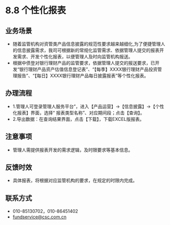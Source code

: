 # 8.8 个性化报表
## <i class="hicon lb1"></i>业务场景
- 随着监管机构对资管类产品信息披露的规范性要求越来越细化,为了便捷管理人的信息披露需求，我司可根据新的常规化监管需求、依据管理人提交的报表开发需求、开发个性化报表，以便管理人及时向监管机构报送。
- 根据中债登对银行理财产品的监管要求，依据管理人提交的报送要求，已开发“银行理财产品资产估值信息登记表”、“【每季】XXXX银行理财产品投资管理报告”、“【每日】XXXX银行理财产品每日披露报表”等个性化报表。

## <i class="hicon lb2"></i>办理流程
- 1.管理人可登录管理人服务平台”，进入【产品运营】->【信息披露】->【个性化报表】界面，选择“ 报表类型名称”、对应期间段；点击【查询】。
- 2.导出数据：在查询结果界面，点击【下载】，下载EXCEL版报表。

## <i class="hicon lb3"></i>注意事项
- 管理人需提供报表开发的需求逻辑，及时限要求等基本信息。

## <i class="hicon lb4"></i>反馈时效
- 具体报表，将根据对应监管机构的要求，在规定的时限内完成。

## <i class="hicon lb5"></i>联系方式
- 010-85130702，010-86451402
- fundservice@csc.com.cn

